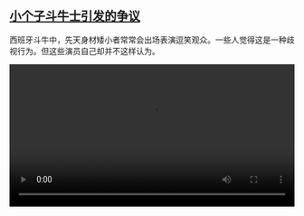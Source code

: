 <!--1661672823000-->
[小个子斗牛士引发的争议](https://www.dw.com/zh/%E5%B0%8F%E4%B8%AA%E5%AD%90%E6%96%97%E7%89%9B%E5%A3%AB%E5%BC%95%E5%8F%91%E7%9A%84%E4%BA%89%E8%AE%AE/a-62888367)
------

<p>西班牙斗牛中，先天身材矮小者常常会出场表演逗笑观众。一些人觉得这是一种歧视行为。但这些演员自己却并不这样认为。</small></p><video src="https://tvdownloaddw-a.akamaihd.net/dwtv_video/flv/vdt_zh/2022/bchi220822_001_littletorero_01r_AVC_1280x720.mp4" controls style="width:100%"></video>

